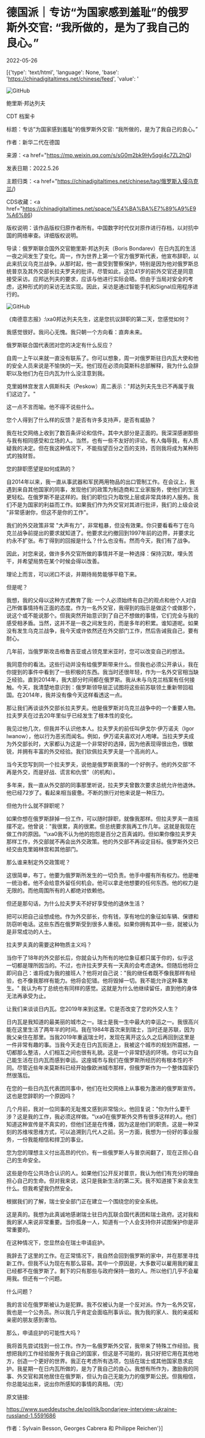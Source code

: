 # 德国派｜专访“为国家感到羞耻”的俄罗斯外交官: “我所做的，是为了我自己的良心。”

2022-05-26

[{'type': 'text/html', 'language': None, 'base': 'https://chinadigitaltimes.net/chinese/feed', 'value': '











![GitHub](https://chinadigitaltimes.net/chinese/files/2022/05/image-1653556998183.png)

鲍里斯·邦达列夫



CDT 档案卡

标题：专访&#8221;为国家感到羞耻&#8221;的俄罗斯外交官: &#8220;我所做的，是为了我自己的良心。&#8221;

作者：新华二代在德国

来源：<a href="https://mp.weixin.qq.com/s/sG0m2bk9Hy5qgi4c7ZL2hQ)

发表日期：2022.5.26

主题归类：<a href="https://chinadigitaltimes.net/chinese/tag/俄罗斯入侵乌克兰/)

CDS收藏：<a href="https://chinadigitaltimes.net/space/%E4%BA%BA%E7%89%A9%E9%A6%86)

版权说明：该作品版权归原作者所有。中国数字时代仅对原作进行存档，以对抗中国的网络审查。详细版权说明。







导读：俄罗斯联合国外交官鲍里斯·邦达列夫（Boris Bondarev）在日内瓦的生活一夜之间发生了变化。周一，作为世界上第一个官方俄罗斯代表，他宣布辞职，以此来抗议乌克兰战争。从那时起，他一直受到警察保护，特别是因为他对俄罗斯总统普京及其外交部长拉夫罗夫的批评。尽管如此，这位41岁的前外交官还是同意接受采访。应邦达列夫的要求，应该与他进行实际会晤。但由于当局对安全的考虑，这种形式的的采访无法实现。因此，采访是通过智能手机和Signal应用程序进行的。



![GitHub](https://chinadigitaltimes.net/chinese/files/2022/05/post-682137-628f48a6745e6.png)

《南德意志报》:\xa0邦达列夫先生，这是您抗议辞职的第二天，您感觉如何？

我感觉很好。我问心无愧。我只朝一个方向看：直奔未来。

俄罗斯联合国代表团对您的决定有什么反应？

自周一上午以来就一直没有联系了。你可以想象，周一对俄罗斯驻日内瓦大使和他的安全人员来说是不愉快的一天。他们现在必须向莫斯科总部解释，我为什么会辞职以及他们为在日内瓦为什么没注意到我。

克里姆林宫发言人佩斯科夫（Peskow）周二表示：&quot;邦达列夫先生已不再属于我们这边了。&quot;

这一点不言而喻。他不得不说些什么。

您个人得到了什么样的反馈？是否有许多支持声，是否有威胁？

我在社交网络上收到了数百条评论和信件。其中大部分是正面的。我深深感谢那些与我有相同感受和立场的人。当然，也有一些不友好的评论。有人侮辱我，有人质疑我的决定。但在我这种情况下，不能指望百分之百的支持，否则我将成为某种形式的独财哲。

您的辞职愿望是如何成熟的？

自2014年以来，我一直从事武器和军民两用物品的出口管制工作。在会议上，我遇到来自其他国家的同事，发现他们的政策为制造商和工业家服务，使他们的生活更轻松。在俄罗斯不是这样的。我们的职位只为取悦上层或非常具体的人服务。我们不是为国家的利益而工作。如果我们作为外交官对其进行批评，我们的上级会说 &quot;非常感谢你，但这不是你的工作&quot;。

我们的外交政策非常 &quot;大声有力&quot;，非常粗暴，但没有效果。你只要看看布丁在乌克兰战争前提出的要求就知道了。他要求北约撤回到1997年前的边界，并要求北约永不扩张。布丁得到的回报是什么？什么也没有。然而今天，我们有了战争。

因此，对您来说，做许多外交官所做的事情并不是一种选择：保持沉默，埋头苦干，并希望局势在某个时候会得以改善。

理论上而言，可以闭口不谈，并期待局势能够平稳下来。

但是呢？

我想，我的父母以这种方式教育了我: 一个人必须始终有自己的观点和他个人对自己所做事情持有正面的态度。作为一名外交官，我得到的指示是做这个或做那个，说这个或不能说那个。但我突然开始意识到了自己不想做的事情，它们完全与我的感受相矛盾。当然，这并不是一夜之间发生的，而是多年的积累。谁知道呢。如果没有发生乌克兰战争，我今天或许依然还在外交部门工作，然后告诫我自己，要有耐心。

几年前，当俄罗斯攻击格鲁吉亚或占领克里米亚时，您可以改变自己的想法。

我同意你的看法。这些行动并没有给俄罗斯带来什么。但我也必须公开承认，我在你提到的事件中看到了一些积极的东西。我当时还很年轻，作为一名外交官相当缺乏经验。直到2014年，我大部分时间都在俄罗斯。我从未与乌克兰档案有任何接触。今天，我清楚地意识到：俄罗斯领导层正试图将这些前苏联领土重新带回祖国。在2014年，我并没有像今天这样看透这一点。

那让我们再谈谈外交部长拉夫罗夫。他是俄罗斯对乌克兰战争中的一个重要人物。拉夫罗夫在过去20年里似乎已经发生了根本性的变化。

我见过他几次，但我并不认识他本人。拉夫罗夫的前任叫伊戈尔·伊万诺夫（Igor Iwanow），他以行为恶劣而闻名。例如，伊万诺夫喜欢对人咆哮。当拉夫罗夫成为外交部长时，大家都认为这是一个非常好的选择，因为他表现得很出色，很敏锐，并拥有丰富的外交经验。我们钦佩拉夫罗夫是一个高尚的人。

当今天您写到同一个拉夫罗夫，说他是俄罗斯衰落的一个好例子。他的外交部“不再是外交，而是好战、谎言和仇恨”（的机构）。

多年来，我一直从外交部的同事那里听说，拉夫罗夫曾数次要求总统允许他退休。他已经72岁了。看起来相当疲惫。不断的旅行对他来说是一种压力。

但他为什么就不辞职呢？

如果你想在俄罗斯辞掉一份工作，可以随时辞职，就像我那样。但拉夫罗夫一直摇摆不定。他曾说：&quot;我很累，真的很累。但总统要求我再工作几年。这就是我现在做工作的原因。&quot;\xa0我不认为他的抱怨是百分之百真诚的。但如果你像拉夫罗夫那样工作，外交部就不再会出外交政策。他的外交部不再设定目标。俄罗斯外交已经交由克里姆林宫和其他部门。

那么谁来制定外交政策呢？

这很简单，布丁。他要为俄罗斯所发生的一切负责。他手中握有所有权力。他是唯一统治者。他不会给意外留任何机会。他可以拿走他想要的任何东西。他的权力是无限的。而他周围所有的人都绝对依赖他。

但还是那句话，为什么拉夫罗夫不好好享受他的退休生活？

把可以把自己设想成他。作为外交部长，你有钱，享有地位的象征如车辆、保镖和防窃听电话。这些东西在俄罗斯受到很多人重视。如果你拥有其中一些，就被认为是非常成功的人士。

拉夫罗夫真的需要这种物质主义吗？

当你干了18年的外交部长后，你就会认为所有的地位象征都只属于你的，似乎这一切都是理所因当的。不过，也许拉夫罗夫有一天真的会考虑退休。但随后他将立即问自己：谁将成为我的接班人？他将对自己说：&quot;我的继任者既不像我那样有经验，也不像我那样有能力。他将会犯错。他将毁掉一切。我不能允许这种事发生。&quot; 我认为布丁总统也有同样的感觉。这就是为什么他继续留任，直到他的身体无法再承受为止。

让我们来谈谈日内瓦。您2019年来到这里。它是否改变了您的外交人生？

日内瓦是我知道的最美丽的城市之一。瑞士是我一生中最大的幸运之一。我很高兴能在这里生活了两年半的时间。我在1984年首次来到瑞士，当时还是苏联，因为我父亲住在那里。当我2019年重返瑞士时，发现在离开这么久之后再回到这里是一件非常有趣的事。当我今天走在日内瓦街道上，我被这个城市的规划所震撼，一切都那么整洁，人们相互之间也很有礼貌。这是一个非常舒适的环境。你可以为自己能生活在日内瓦而感到幸运。这座城市与我们在俄罗斯所经历的有根本性的不同。尽管近些年来莫斯科已经开始像欧洲城市那样，但俄罗斯作为一个整体国家仍然很落后。

在您的一些日内瓦代表团同事中，他们在社交网络上从事极为激进的俄罗斯宣传。这也是您辞职的一个原因吗？

几个月前，我对一位同事的无耻推文感到非常恼火。他回复说：&quot;你为什么要干涉？这是我的工作，我必须这样做。&quot;\xa0在俄罗斯外交界有很多这样的人。他们知道这种宣传是不真实的，但他们还是在传播，因为这是他们的职责。这是一种深刻的苏维埃思维方式，可以追溯到几代人之前。另一方面，我想为一份好的事业服务，一份我能相信和捍卫的事业。

您为您的理想主义付出高昂的代价。有一些俄罗斯人与普京闹翻了，现在正担心自己的生命安全。

这些是你在公共场合认识的人。如果他们公开反对普京，我认为他们有充分的理由担心自己的生命。但对我来说，这只是我新生活的第二天。我不知道接下来会发生什么。但我希望我仍然安全。

根据我们的了解，瑞士安全部门正在建立一个围绕您的安全系统。

这是真的。我想为此真诚地感谢瑞士驻日内瓦联合国代表团和瑞士政府。这对我和我的家人来说非常重要。当你孤身一人，知道有一个人会支持你并试图保护你是非常重要的。

在这种情况下，您显然会在瑞士申请庇护。

我辞去了这里的工作。在正常情况下，我自然会回到俄罗斯的家中，并在那里寻找新工作。但我不认为现在有那么容易。其中一个原因是，大多数可以雇用我的雇主已经都不在俄罗斯了。剩下的只有那些与政府保持一致的人。所以他们几乎不会雇用我。但还有一个问题。

什么问题？

我的言论在俄罗斯被认为是犯罪。我不仅被认为是一个反对派。作为一名外交官，我也是一个公务员。所以我几乎肯定会面临刑事诉讼。我为我的家人、我的亲戚和亲密的朋友感到害怕。

那么，申请庇护的可能性大吗？

我将首先尝试找到一份工作。作为一名俄罗斯外交官，我带来了特殊工作经验。我想把我的工作经验服务于我自己的国家，但这是不可能的，我只好把它用在其他地方，创造一个更好的世界。我正在考虑所有选项，包括在瑞士或其他国家恳求庇护。我星期一在日内瓦所做的，是为了我自己的良心。我想有所作为，激励我的同事、外交官和其他居住在俄罗斯，但认为自己无能为力的俄罗斯公民。但我相信，你总能站出来，说出你所感知的事情的真相。（完）

原文链接:

https://www.sueddeutsche.de/politik/bondarjew-interview-ukraine-russland-1.5591686

作者：Sylvain Besson, Georges Cabrera 和 Philippe Reichen'}]